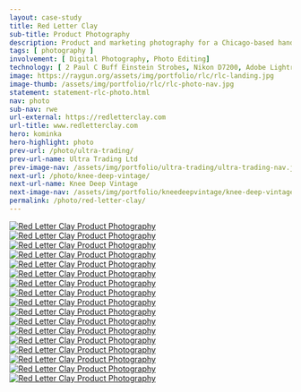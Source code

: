 ```yaml
---
layout: case-study
title: Red Letter Clay
sub-title: Product Photography
description: Product and marketing photography for a Chicago-based handmade ceramic business.
tags: [ photography ]
involvement: [ Digital Photography, Photo Editing]
technology: [ 2 Paul C Buff Einstein Strobes, Nikon D7200, Adobe Lightroom ]
image: https://raygun.org/assets/img/portfolio/rlc/rlc-landing.jpg
image-thumb: /assets/img/portfolio/rlc/rlc-photo-nav.jpg
statement: statement-rlc-photo.html
nav: photo
sub-nav: rwe
url-external: https://redletterclay.com
url-title: www.redletterclay.com
hero: kominka
hero-highlight: photo
prev-url: /photo/ultra-trading/
prev-url-name: Ultra Trading Ltd
prev-image-nav: /assets/img/portfolio/ultra-trading/ultra-trading-nav.jpg
next-url: /photo/knee-deep-vintage/
next-url-name: Knee Deep Vintage
next-image-nav: /assets/img/portfolio/kneedeepvintage/knee-deep-vintage-nav.jpg
permalink: /photo/red-letter-clay/
---
```

<div class="container-fluid highlight rwe">
  <div class="container-fluid">
    <div class="row">
      <div class="col" data-aos="fade-up" data-aos-once="true">
        <a href="/assets/img/portfolio/rlc/rlc-001.jpg" class="glightboxGallery"><img src="/assets/img/portfolio/rlc/rlc-001.jpg" alt="Red Letter Clay Product Photography" class="img-fluid cursor-zoom mb-4"></a>
      </div>
      <div class="col" data-aos="fade-up" data-aos-once="true">
       <a href="/assets/img/portfolio/rlc/rlc-landing.jpg" class="glightboxGallery"><img src="/assets/img/portfolio/rlc/rlc-landing.jpg" alt="Red Letter Clay Product Photography" class="img-fluid cursor-zoom"></a>
      </div>
    </div>
    <div class="row">
      <div class="col" data-aos="fade-up" data-aos-once="true">
        <a href="/assets/img/portfolio/rlc/rlc-002.jpg" class="glightboxGallery"><img src="/assets/img/portfolio/rlc/rlc-002.jpg" alt="Red Letter Clay Product Photography" class="img-fluid cursor-zoom mb-4"></a>
      </div>
      <div class="col" data-aos="fade-up" data-aos-once="true">
        <a href="/assets/img/portfolio/rlc/rlc-003.jpg" class="glightboxGallery"><img src="/assets/img/portfolio/rlc/rlc-003.jpg" alt="Red Letter Clay Product Photography" class="img-fluid cursor-zoom mb-4"></a>
      </div>
      <div class="col" data-aos="fade-up" data-aos-once="true">
        <a href="/assets/img/portfolio/rlc/rlc-004.jpg" class="glightboxGallery"><img src="/assets/img/portfolio/rlc/rlc-004.jpg" alt="Red Letter Clay Product Photography" class="img-fluid cursor-zoom mb-4"></a>
      </div>
    </div>
    <div class="row">
      <div class="col" data-aos="fade-up" data-aos-once="true">
        <a href="/assets/img/portfolio/rlc/rlc-005.jpg" class="glightboxGallery"><img src="/assets/img/portfolio/rlc/rlc-005.jpg" alt="Red Letter Clay Product Photography" class="img-fluid cursor-zoom mb-4"></a>
      </div>
      <div class="col" data-aos="fade-up" data-aos-once="true">
       <a href="/assets/img/portfolio/rlc/rlc-006.jpg" class="glightboxGallery"><img src="/assets/img/portfolio/rlc/rlc-006.jpg" alt="Red Letter Clay Product Photography" class="img-fluid cursor-zoom"></a>
      </div>
    </div>
    <div class="row">
      <div class="col" data-aos="fade-up" data-aos-once="true">
        <a href="/assets/img/portfolio/rlc/rlc-007.jpg" class="glightboxGallery"><img src="/assets/img/portfolio/rlc/rlc-007.jpg" alt="Red Letter Clay Product Photography" class="img-fluid cursor-zoom mb-4"></a>
      </div>
      <div class="col" data-aos="fade-up" data-aos-once="true">
        <a href="/assets/img/portfolio/rlc/rlc-008.jpg" class="glightboxGallery"><img src="/assets/img/portfolio/rlc/rlc-008.jpg" alt="Red Letter Clay Product Photography" class="img-fluid cursor-zoom mb-4"></a>
      </div>
      <div class="col" data-aos="fade-up" data-aos-once="true">
        <a href="/assets/img/portfolio/rlc/rlc-009.jpg" class="glightboxGallery"><img src="/assets/img/portfolio/rlc/rlc-009.jpg" alt="Red Letter Clay Product Photography" class="img-fluid cursor-zoom mb-4"></a>
      </div>
    </div>
    <div class="row">
      <div class="col" data-aos="fade-up" data-aos-once="true">
        <a href="/assets/img/portfolio/rlc/rlc-010.jpg" class="glightboxGallery"><img src="/assets/img/portfolio/rlc/rlc-010.jpg" alt="Red Letter Clay Product Photography" class="img-fluid cursor-zoom mb-4"></a>
      </div>
      <div class="col" data-aos="fade-up" data-aos-once="true">
       <a href="/assets/img/portfolio/rlc/rlc-013.jpg" class="glightboxGallery"><img src="/assets/img/portfolio/rlc/rlc-013.jpg" alt="Red Letter Clay Product Photography" class="img-fluid cursor-zoom"></a>
      </div>
    </div>
    <div class="row">
      <div class="col" data-aos="fade-up" data-aos-once="true">
        <a href="/assets/img/portfolio/rlc/rlc-012.jpg" class="glightboxGallery"><img src="/assets/img/portfolio/rlc/rlc-012.jpg" alt="Red Letter Clay Product Photography" class="img-fluid cursor-zoom mb-4"></a>
      </div>
      <div class="col" data-aos="fade-up" data-aos-once="true">
        <a href="/assets/img/portfolio/rlc/rlc-014.jpg" class="glightboxGallery"><img src="/assets/img/portfolio/rlc/rlc-014.jpg" alt="Red Letter Clay Product Photography" class="img-fluid cursor-zoom mb-4"></a>
      </div>
    </div>
    <div class="row">
    <div class="col" data-aos="fade-up" data-aos-once="true">
       <a href="/assets/img/portfolio/rlc/rlc-011.jpg" class="glightboxGallery"><img src="/assets/img/portfolio/rlc/rlc-011.jpg" alt="Red Letter Clay Product Photography" class="img-fluid cursor-zoom"></a>
      </div>
      <div class="col" data-aos="fade-up" data-aos-once="true">
        <a href="/assets/img/portfolio/rlc/rlc-011-inside.jpg" class="glightboxGallery"><img src="/assets/img/portfolio/rlc/rlc-011-inside.jpg" alt="Red Letter Clay Product Photography" class="img-fluid cursor-zoom mb-4"></a>
      </div>
      <div class="col" data-aos="fade-up" data-aos-once="true">
        <a href="/assets/img/portfolio/rlc/rlc-011-foot.jpg" class="glightboxGallery"><img src="/assets/img/portfolio/rlc/rlc-011-foot.jpg" alt="Red Letter Clay Product Photography" class="img-fluid cursor-zoom mb-4"></a>
      </div>
    </div>
  </div>
</div>